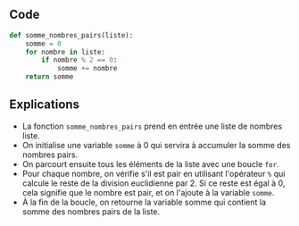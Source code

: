 ## Code

```python
def somme_nombres_pairs(liste):
    somme = 0
    for nombre in liste:
        if nombre % 2 == 0:
            somme += nombre
    return somme
```

## Explications

- La fonction ```somme_nombres_pairs``` prend en entrée une liste de nombres liste.
- On initialise une variable ```somme``` à 0 qui servira à accumuler la somme des nombres pairs.
- On parcourt ensuite tous les éléments de la liste avec une boucle ```for```.
- Pour chaque nombre, on vérifie s'il est pair en utilisant l'opérateur ```%``` qui calcule le reste de la division euclidienne par 2. Si ce reste est égal à 0, cela signifie que le nombre est pair, et on l'ajoute à la variable ```somme```.
- À la fin de la boucle, on retourne la variable somme qui contient la somme des nombres pairs de la liste.